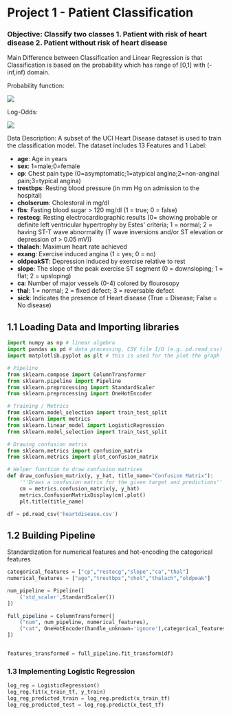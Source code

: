 # Project 1 - Patient Classification
### Objective: Classify two classes 1. Patient with risk of heart disease 2. Patient without risk of heart disease
Main Difference between Classification and Linear Regression is that Classification is based on the probability which has range of [0,1] with (-inf,inf) domain.

Probability function:

<img src="https://latex.codecogs.com/svg.image?\large&space;{\color{Gray}&space;P(Y=1)&space;=&space;\frac{1}{1-e^{-(\beta_0&plus;\beta_1X_{1}&plus;\hdots&plus;\beta_pX_p)}}&space;}">

Log-Odds:

<img src="https://latex.codecogs.com/svg.image?\large&space;{\color{Gray}&space;log(\frac{P(Y=1)}{1-P(Y=1)})=&space;\beta_0&plus;\beta_1X_1&plus;\beta_2X_2&plus;\hdots&plus;\beta_pX_p}">

Data Description:
A subset of the UCI Heart Disease dataset is used to train the classification model. The dataset includes 13 Features and 1 Label:
- **age**: Age in years
- **sex**: 1=male;0=female
- **cp**: Chest pain type (0=asymptomatic;1=atypical angina;2=non-anginal pain;3=typical angina)
- **trestbps**: Resting blood pressure (in mm Hg on admission to the hospital)
- **cholserum**: Cholestoral in mg/dl
- **fbs**: Fasting blood sugar > 120 mg/dl (1 = true; 0 = false)
- **restecg**: Resting electrocardiographic results (0= showing probable or definite left ventricular hypertrophy by Estes' criteria; 1 = normal; 2 = having ST-T wave abnormality (T wave inversions and/or ST elevation or depression of > 0.05 mV))
- **thalach**: Maximum heart rate achieved
- **exang**: Exercise induced angina (1 = yes; 0 = no)
- **oldpeakST**: Depression induced by exercise relative to rest
- **slope**: The slope of the peak exercise ST segment (0 = downsloping; 1 = flat; 2 = upsloping)
- **ca**: Number of major vessels (0-4) colored by flourosopy
- **thal**: 1 = normal; 2 = fixed defect; 3 = reversable defect
- **sick**: Indicates the presence of Heart disease (True = Disease; False = No disease)

## 1.1 Loading Data and Importing libraries
```Python
import numpy as np # linear algebra
import pandas as pd # data processing, CSV file I/O (e.g. pd.read_csv)
import matplotlib.pyplot as plt # this is used for the plot the graph 

# Pipeline
from sklearn.compose import ColumnTransformer
from sklearn.pipeline import Pipeline
from sklearn.preprocessing import StandardScaler
from sklearn.preprocessing import OneHotEncoder

# Training / Metrics
from sklearn.model_selection import train_test_split
from sklearn import metrics
from sklearn.linear_model import LogisticRegression
from sklearn.model_selection import train_test_split

# Drawing confusion matrix
from sklearn.metrics import confusion_matrix
from sklearn.metrics import plot_confusion_matrix

# Helper function to draw confusion matrices
def draw_confusion_matrix(y, y_hat, title_name="Confusion Matrix"):
    '''Draws a confusion matrix for the given target and predictions'''
    cm = metrics.confusion_matrix(y, y_hat)
    metrics.ConfusionMatrixDisplay(cm).plot()
    plt.title(title_name)

df = pd.read_csv('heartdisease.csv')
```

## 1.2 Building Pipeline
Standardization for numerical features and hot-encoding the categorical features

```Python
categorical_features = ["cp","restecg","slope","ca","thal"]
numerical_features = ["age","trestbps","chol","thalach","oldpeak"]

num_pipeline = Pipeline([
    ('std_scaler',StandardScaler())
])

full_pipeline = ColumnTransformer([
    ("num", num_pipeline, numerical_features),
    ("cat", OneHotEncoder(handle_unknown='ignore'),categorical_features)
])


features_transformed = full_pipeline.fit_transform(df)
```

### 1.3 Implementing Logistic Regression

```Python
log_reg = LogisticRegression()
log_reg.fit(x_train_tf, y_train)
log_reg_predicted_train = log_reg.predict(x_train_tf)
log_reg_predicted_test = log_reg.predict(x_test_tf)
```
